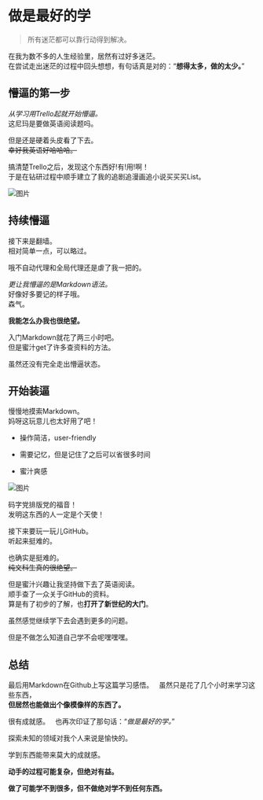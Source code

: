 做是最好的学
=

>所有迷茫都可以靠行动得到解决。

在我为数不多的人生经验里，居然有过好多迷茫。  
在尝试走出迷茫的过程中回头想想，有句话真是对的：“**想得太多，做的太少。**”

懵逼的第一步
-

*从学习用Trello起就开始懵逼。*  
这尼玛是要做英语阅读题吗。

但是还是硬着头皮看了下去。  
~~幸好我英语好哈哈哈。~~

搞清楚Trello之后，发现这个东西好!有!用!啊！  
于是在钻研过程中顺手建立了我的追剧追漫画追小说买买买List。

![图片](https://timgsa.baidu.com/timg?image&quality=80&size=b9999_10000&sec=1496938602801&di=583699c18bf2de9a6d290ff817531bf6&imgtype=0&src=http%3A%2F%2Fwww.nanrenwo.net%2Fuploads%2F140930%2F4909-1409301A6402B.jpg)

持续懵逼
-

接下来是翻墙。  
相对简单一点，可以略过。

哦不自动代理和全局代理还是虐了我一把的。

*更让我懵逼的是Markdown语法。*  
好像好多要记的样子哦。  
森气。

__我能怎么办我也很绝望。__

入门Markdown就花了两三小时吧。  
但是蜜汁get了许多查资料的方法。

虽然还没有完全走出懵逼状态。

开始装逼
-

慢慢地摸索Markdown。  
妈呀这玩意儿也太好用了吧！

- 操作简洁，user-friendly

- 需要记忆，但是记住了之后可以省很多时间

- 蜜汁爽感

![图片](https://timgsa.baidu.com/timg?image&quality=80&size=b10000_10000&sec=1496928923&di=a8ea9f8e361ec958984235d8629f59fc&src=http://p1.meituan.net/avatar/348b4541b68d684b510cc82d9a90a5ef13620.jpg)

码字党排版党的福音！  
发明这东西的人一定是个天使！

接下来要玩一玩儿GitHub。  
听起来挺难的。

也确实是挺难的。  
~~纯文科生真的很绝望。~~

但是蜜汁兴趣让我坚持做下去了英语阅读。  
顺手查了一众关于GitHub的资料。  
算是有了初步的了解，也**打开了新世纪的大门**。

虽然感觉继续学下去会遇到更多的问题。

但是不做怎么知道自己学不会呢嘿嘿嘿。

总结
-

最后用Markdown在Github上写这篇学习感悟。    
虽然只是花了几个小时来学习这些东西，  
**但居然也能做出个像模像样的东西了。**

很有成就感。  
也再次印证了那句话：“*做是最好的学。*”

探索未知的领域对我个人来说是愉快的。

学到东西能带来莫大的成就感。

**动手的过程可能复杂，但绝对有益。**  

**做了可能学不到很多，但不做绝对学不到任何东西。**


  



